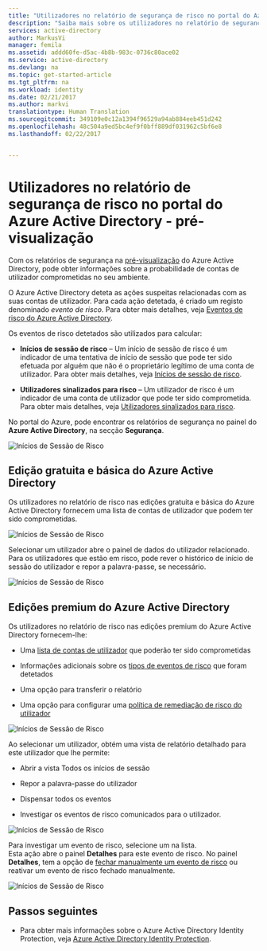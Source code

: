 ```yaml
---
title: "Utilizadores no relatório de segurança de risco no portal do Azure Active Directory | Microsoft Docs"
description: "Saiba mais sobre os utilizadores no relatório de segurança de risco no portal do Azure Active Directory - pré-visualização"
services: active-directory
author: MarkusVi
manager: femila
ms.assetid: addd60fe-d5ac-4b8b-983c-0736c80ace02
ms.service: active-directory
ms.devlang: na
ms.topic: get-started-article
ms.tgt_pltfrm: na
ms.workload: identity
ms.date: 02/21/2017
ms.author: markvi
translationtype: Human Translation
ms.sourcegitcommit: 349109e0c12a1394f96529a94ab884eeb451d242
ms.openlocfilehash: 48c504a9ed5bc4ef9f0bff889df031962c5bf6e8
ms.lasthandoff: 02/22/2017


---
```

# <a name="users-at-risk-security-report-in-the-azure-active-directory-portal---preview"></a>Utilizadores no relatório de segurança de risco no portal do Azure Active Directory - pré-visualização

Com os relatórios de segurança na [pré-visualização](active-directory-preview-explainer.md) do Azure Active Directory, pode obter informações sobre a probabilidade de contas de utilizador comprometidas no seu ambiente. 

O Azure Active Directory deteta as ações suspeitas relacionadas com as suas contas de utilizador. Para cada ação detetada, é criado um registo denominado *evento de risco*. Para obter mais detalhes, veja [Eventos de risco do Azure Active Directory](active-directory-identity-protection-risk-events.md). 

Os eventos de risco detetados são utilizados para calcular:

- **Inícios de sessão de risco** – Um início de sessão de risco é um indicador de uma tentativa de início de sessão que pode ter sido efetuada por alguém que não é o proprietário legítimo de uma conta de utilizador. Para obter mais detalhes, veja [Inícios de sessão de risco](active-directory-identityprotection.md#risky-sign-ins). 

- **Utilizadores sinalizados para risco** – Um utilizador de risco é um indicador de uma conta de utilizador que pode ter sido comprometida. Para obter mais detalhes, veja [Utilizadores sinalizados para risco](active-directory-identityprotection.md#users-flagged-for-risk).  

No portal do Azure, pode encontrar os relatórios de segurança no painel do **Azure Active Directory**, na secção **Segurança**.  

![Inícios de Sessão de Risco](./media/active-directory-reporting-security-user-at-risk/10.png)

## <a name="azure-active-directory-free-and-basic-edition"></a>Edição gratuita e básica do Azure Active Directory

Os utilizadores no relatório de risco nas edições gratuita e básica do Azure Active Directory fornecem uma lista de contas de utilizador que podem ter sido comprometidas. 


![Inícios de Sessão de Risco](./media/active-directory-reporting-security-user-at-risk/03.png)

Selecionar um utilizador abre o painel de dados do utilizador relacionado.
Para os utilizadores que estão em risco, pode rever o histórico de início de sessão do utilizador e repor a palavra-passe, se necessário.

![Inícios de Sessão de Risco](./media/active-directory-reporting-security-user-at-risk/46.png)

## <a name="azure-active-directory-premium-editions"></a>Edições premium do Azure Active Directory

Os utilizadores no relatório de risco nas edições premium do Azure Active Directory fornecem-lhe:

- Uma [lista de contas de utilizador](active-directory-identityprotection.md#users-flagged-for-risk) que poderão ter sido comprometidas 

- Informações adicionais sobre os [tipos de eventos de risco](active-directory-identity-protection-risk-events.md) que foram detetados

- Uma opção para transferir o relatório

- Uma opção para configurar uma [política de remediação de risco do utilizador](active-directory-identityprotection.md#user-risk-security-policy)  


![Inícios de Sessão de Risco](./media/active-directory-reporting-security-user-at-risk/71.png)

Ao selecionar um utilizador, obtém uma vista de relatório detalhado para este utilizador que lhe permite:

- Abrir a vista Todos os inícios de sessão

- Repor a palavra-passe do utilizador

- Dispensar todos os eventos

- Investigar os eventos de risco comunicados para o utilizador. 


![Inícios de Sessão de Risco](./media/active-directory-reporting-security-user-at-risk/324.png)


Para investigar um evento de risco, selecione um na lista.  
Esta ação abre o painel **Detalhes** para este evento de risco. No painel **Detalhes**, tem a opção de [fechar manualmente um evento de risco](active-directory-identityprotection.md#closing-risk-events-manually) ou reativar um evento de risco fechado manualmente. 


![Inícios de Sessão de Risco](./media/active-directory-reporting-security-user-at-risk/325.png)



## <a name="next-steps"></a>Passos seguintes

- Para obter mais informações sobre o Azure Active Directory Identity Protection, veja [Azure Active Directory Identity Protection](active-directory-identityprotection.md).


